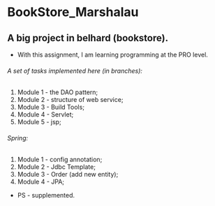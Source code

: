 # BookStore_Marshalau
## A big project in belhard (bookstore).

* With this assignment, I am learning programming at the PRO level.

###### A set of tasks implemented here (in branches):
1. Module 1 - the DAO pattern;
2. Module 2 - structure of web service;
3. Module 3 - Build Tools;
4. Module 4 - Servlet;
5. Module 5 - jsp;

###### Spring:
1. Module 1 - config annotation;
2. Module 2 - Jdbc Template;
3. Module 3 - Order (add new entity);
4. Module 4 - JPA;

* PS - supplemented.


